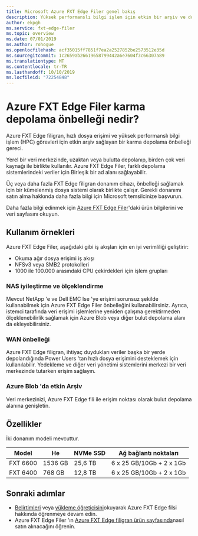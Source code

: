 ```yaml
---
title: Microsoft Azure FXT Edge Filer genel bakış
description: Yüksek performanslı bilgi işlem için etkin bir arşiv ve dosya erişimi Hızlandırıcısı çözümü olan Azure FXT Edge Filer karma depolama önbelleğini açıklar
author: ekpgh
ms.service: fxt-edge-filer
ms.topic: overview
ms.date: 07/01/2019
ms.author: rohogue
ms.openlocfilehash: acf35015ff7851f7ea2a2527852be2573512e35d
ms.sourcegitcommit: 1c2659ab26619658799442a6e7604f3c66307a89
ms.translationtype: MT
ms.contentlocale: tr-TR
ms.lasthandoff: 10/10/2019
ms.locfileid: "72254848"
---
```

# <a name="what-is-azure-fxt-edge-filer-hybrid-storage-cache"></a>Azure FXT Edge Filer karma depolama önbelleği nedir?

Azure FXT Edge filigran, hızlı dosya erişimi ve yüksek performanslı bilgi işlem (HPC) görevleri için etkin arşiv sağlayan bir karma depolama önbelleği gereci.

Yerel bir veri merkezinde, uzaktan veya bulutta depolanıp, birden çok veri kaynağı ile birlikte kullanılır. Azure FXT Edge Filer, farklı depolama sistemlerindeki veriler için Birleşik bir ad alanı sağlayabilir.

Üç veya daha fazla FXT Edge filigran donanım cihazı, önbelleği sağlamak için bir kümelenmiş dosya sistemi olarak birlikte çalışır. Gerekli donanımı satın alma hakkında daha fazla bilgi için Microsoft temsilcinize başvurun. 

Daha fazla bilgi edinmek için [Azure FXT Edge Filer](https://azure.microsoft.com/services/fxt-edge-filer/)'daki ürün bilgilerini ve veri sayfasını okuyun.

## <a name="use-cases"></a>Kullanım örnekleri

Azure FXT Edge Filer, aşağıdaki gibi iş akışları için en iyi verimliliği geliştirir:

* Okuma ağır dosya erişimi iş akışı 
* NFSv3 veya SMB2 protokolleri
* 1000 ile 100.000 arasındaki CPU çekirdekleri için işlem grupları

### <a name="nas-optimization-and-scaling"></a>NAS iyileştirme ve ölçeklendirme

Mevcut NetApp 'e ve Dell EMC Ise 'ye erişimi sorunsuz şekilde kullanabilmek için Azure FXT Edge Filer önbelleğini kullanabilirsiniz. Ayrıca, istemci tarafında veri erişimi işlemlerine yeniden çalışma gerektirmeden ölçeklenebilirlik sağlamak için Azure Blob veya diğer bulut depolama alanı da ekleyebilirsiniz. 

### <a name="wan-caching"></a>WAN önbelleği

Azure FXT Edge filigran, ihtiyaç duydukları veriler başka bir yerde depolandığında Power Users 'tan hızlı dosya erişimini desteklemek için kullanılabilir. Yedekleme ve diğer veri yönetimi sistemlerini merkezi bir veri merkezinde tutarken erişim sağlayın. 

### <a name="active-archive-in-azure-blob"></a>Azure Blob 'da etkin Arşiv

Veri merkezinizi, Azure FXT Edge fili ile erişim noktası olarak bulut depolama alanına genişletin. 

## <a name="features"></a>Özellikler 

İki donanım modeli mevcuttur. 

| Model | He | NVMe SSD | Ağ bağlantı noktaları | 
|-------|------|----------|---------------|
| FXT 6600 | 1536 GB | 25,6 TB | 6 x 25 GB/10Gb + 2 x 1Gb |
| FXT 6400 | 768 GB | 12,8 TB | 6 x 25 GB/10Gb + 2 x 1Gb |


## <a name="next-steps"></a>Sonraki adımlar

* [Belirtimleri](fxt-specs.md) veya [yükleme öğreticisini](fxt-install.md)okuyarak Azure FXT Edge filsi hakkında öğrenmeye devam edin.
* Azure FXT Edge Filer 'ın [Azure FXT Edge filigran ürün sayfasında](https://azure.microsoft.com/services/fxt-edge-filer/)nasıl satın alınacağını öğrenin.